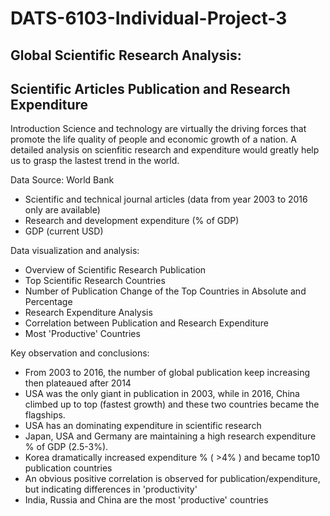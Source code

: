 # DATS-6103-Individual-Project-3
## Global Scientific Research Analysis: 
## Scientific Articles Publication and Research Expenditure

Introduction
Science and technology are virtually the driving forces that promote the life quality of people and economic growth of a nation.
A detailed analysis on scienfitic research and expenditure would greatly help us to grasp the lastest trend in the world.

Data Source: 
World Bank  
* Scientific and technical journal articles (data from year 2003 to 2016 only are available)
* Research and development expenditure (% of GDP)
* GDP (current USD) 

Data visualization and analysis:  
* Overview of Scientific Research Publication
* Top Scientific Research Countries
* Number of Publication Change of the Top Countries in Absolute and Percentage
* Research Expenditure Analysis
* Correlation between Publication and Research Expenditure
* Most 'Productive' Countries

Key observation and conclusions:  
* From 2003 to 2016, the number of global publication keep increasing then plateaued after 2014
* USA was the only giant in publication in 2003, while in 2016, China climbed up to top (fastest growth) and these two countries became the flagships.
* USA has an dominating expenditure in scientific research
* Japan, USA and Germany are maintaining a high research expenditure % of GDP (2.5-3%).
* Korea dramatically increased expenditure % ( >4% ) and became top10 publication countries
* An obvious positive correlation is observed for publication/expenditure, but indicating differences in 'productivity'
* India, Russia and China are the most 'productive' countries
